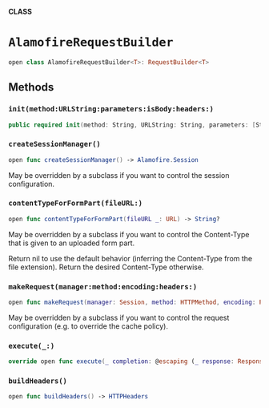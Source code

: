 **CLASS**

# `AlamofireRequestBuilder`

```swift
open class AlamofireRequestBuilder<T>: RequestBuilder<T>
```

## Methods
### `init(method:URLString:parameters:isBody:headers:)`

```swift
public required init(method: String, URLString: String, parameters: [String: Any]?, isBody: Bool, headers: [String: String] = [:])
```

### `createSessionManager()`

```swift
open func createSessionManager() -> Alamofire.Session
```

May be overridden by a subclass if you want to control the session
configuration.

### `contentTypeForFormPart(fileURL:)`

```swift
open func contentTypeForFormPart(fileURL _: URL) -> String?
```

May be overridden by a subclass if you want to control the Content-Type
that is given to an uploaded form part.

Return nil to use the default behavior (inferring the Content-Type from
the file extension).  Return the desired Content-Type otherwise.

### `makeRequest(manager:method:encoding:headers:)`

```swift
open func makeRequest(manager: Session, method: HTTPMethod, encoding: ParameterEncoding, headers: [String: String]) -> DataRequest
```

May be overridden by a subclass if you want to control the request
configuration (e.g. to override the cache policy).

### `execute(_:)`

```swift
override open func execute(_ completion: @escaping (_ response: Response<T>?, _ error: Error?) -> Void)
```

### `buildHeaders()`

```swift
open func buildHeaders() -> HTTPHeaders
```
